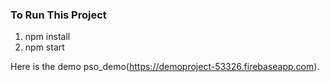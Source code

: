 ### To Run This Project

1. npm install
2. npm start

Here is the demo pso_demo(https://demoproject-53326.firebaseapp.com).


